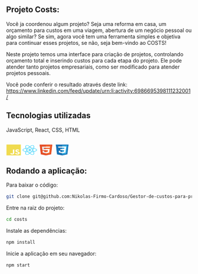 ## Projeto Costs:


Você ja coordenou algum projeto? Seja uma reforma em casa, um orçamento para custos em uma viagem, abertura de um negócio pessoal ou algo similar? Se sim, agora você tem uma ferramenta simples e objetiva para continuar esses projetos, se não, seja bem-vindo ao COSTS!

Neste projeto temos uma interface para criação de projetos, controlando orçamento total e inserindo custos
para cada etapa do projeto. Ele pode atender tanto projetos empresariais, como ser modificado para atender projetos
pessoais.

Você pode conferir o resultado através deste link: https://www.linkedin.com/feed/update/urn:li:activity:6986695398111232001/

## Tecnologias utilizadas

JavaScript, React, CSS, HTML

<div style="display: inline_block"><br>
  <img align="center" alt="Niko-Js" height="30" width="40" src="https://raw.githubusercontent.com/devicons/devicon/master/icons/javascript/javascript-plain.svg">
  <img align="center" alt="Niko-React" height="30" width="40" src="https://raw.githubusercontent.com/devicons/devicon/master/icons/react/react-original.svg">
  <img align="center" alt="Niko-HTML" height="30" width="40" src="https://raw.githubusercontent.com/devicons/devicon/master/icons/html5/html5-original.svg">
  <img align="center" alt="Niko-CSS" height="30" width="40" src="https://raw.githubusercontent.com/devicons/devicon/master/icons/css3/css3-original.svg">
</div>

##

## Rodando a aplicação:


Para baixar o código:

```bash
git clone git@github.com:Nikolas-Firmo-Cardoso/Gestor-de-custos-para-projetos.git
```

Entre na raiz do projeto:

```bash
cd costs
```

Instale as dependências:

```bash
npm install
```

Inicie a aplicação em seu navegador:

```bash
npm start
```
